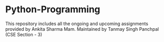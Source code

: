  # Python-Programming
 This repository includes all the ongoing and upcoming assignments provided by Ankita Sharma Mam. Maintained by Tanmay Singh Panchpal (CSE Section - 3)
